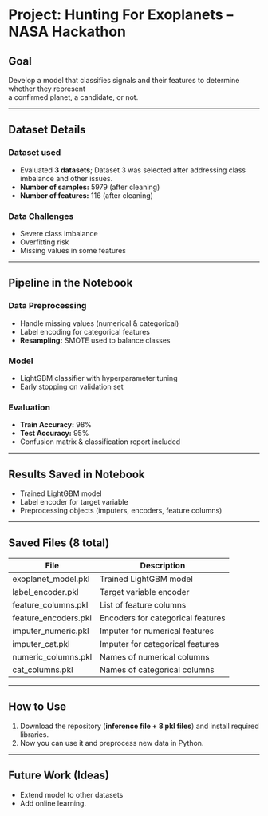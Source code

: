 # Project: **Hunting For Exoplanets – NASA Hackathon**

## Goal
Develop a model that classifies signals and their features to determine whether they represent  
a confirmed planet, a candidate, or not.

---

## Dataset Details

### Dataset used
- Evaluated **3 datasets**; Dataset 3 was selected after addressing class imbalance and other issues.  
- **Number of samples:** 5979 (after cleaning)  
- **Number of features:** 116 (after cleaning)

### Data Challenges
- Severe class imbalance  
- Overfitting risk  
- Missing values in some features

---

## Pipeline in the Notebook

### Data Preprocessing
- Handle missing values (numerical & categorical)  
- Label encoding for categorical features  
- **Resampling:** SMOTE used to balance classes  

### Model
- LightGBM classifier with hyperparameter tuning  
- Early stopping on validation set  

### Evaluation
- **Train Accuracy:** 98%  
- **Test Accuracy:** 95%  
- Confusion matrix & classification report included  

---

## Results Saved in Notebook
- Trained LightGBM model  
- Label encoder for target variable  
- Preprocessing objects (imputers, encoders, feature columns)

---

## Saved Files (8 total)

| **File** | **Description** |
|-----------|-----------------|
| exoplanet_model.pkl | Trained LightGBM model |
| label_encoder.pkl | Target variable encoder |
| feature_columns.pkl | List of feature columns |
| feature_encoders.pkl | Encoders for categorical features |
| imputer_numeric.pkl | Imputer for numerical features |
| imputer_cat.pkl | Imputer for categorical features |
| numeric_columns.pkl | Names of numerical columns |
| cat_columns.pkl | Names of categorical columns |

---

## How to Use
1. Download the repository (**inference file + 8 pkl files**) and install required libraries.  
2. Now you can use it and preprocess new data in Python.

---

## Future Work (Ideas)
- Extend model to other datasets  
- Add online learning. 
